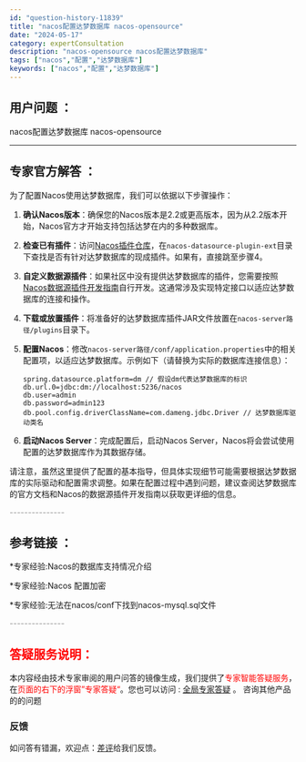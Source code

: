 ```yaml
---
id: "question-history-11839"
title: "nacos配置达梦数据库 nacos-opensource"
date: "2024-05-17"
category: expertConsultation
description: "nacos-opensource nacos配置达梦数据库"
tags: ["nacos","配置","达梦数据库"]
keywords: ["nacos","配置","达梦数据库"]
---
```


## 用户问题 ： 
 nacos配置达梦数据库 nacos-opensource 

---------------
## 专家官方解答 ：

为了配置Nacos使用达梦数据库，我们可以依据以下步骤操作：

1. **确认Nacos版本**：确保您的Nacos版本是2.2或更高版本，因为从2.2版本开始，Nacos官方才开始支持包括达梦在内的多种数据库。

2. **检查已有插件**：访问[Nacos插件仓库](https://github.com/nacos-group/nacos-plugin)，在`nacos-datasource-plugin-ext`目录下查找是否有针对达梦数据库的现成插件。如果有，直接跳至步骤4。

3. **自定义数据源插件**：如果社区中没有提供达梦数据库的插件，您需要按照[Nacos数据源插件开发指南](https://nacos.io/docs/latest/plugin/datasource-plugin/)自行开发。这通常涉及实现特定接口以适应达梦数据库的连接和操作。

4. **下载或放置插件**：将准备好的达梦数据库插件JAR文件放置在`nacos-server路径/plugins`目录下。

5. **配置Nacos**：修改`nacos-server路径/conf/application.properties`中的相关配置项，以适应达梦数据库。示例如下（请替换为实际的数据库连接信息）：
    ```
    spring.datasource.platform=dm // 假设dm代表达梦数据库的标识
    db.url.0=jdbc:dm://localhost:5236/nacos
    db.user=admin
    db.password=admin123
    db.pool.config.driverClassName=com.dameng.jdbc.Driver // 达梦数据库驱动类名
    ```

6. **启动Nacos Server**：完成配置后，启动Nacos Server，Nacos将会尝试使用配置的达梦数据库作为其数据存储。

请注意，虽然这里提供了配置的基本指导，但具体实现细节可能需要根据达梦数据库的实际驱动和配置需求调整。如果在配置过程中遇到问题，建议查阅达梦数据库的官方文档和Nacos的数据源插件开发指南以获取更详细的信息。


<font color="#949494">---------------</font> 


## 参考链接 ：

*专家经验:Nacos的数据库支持情况介绍 
 
 *专家经验:Nacos 配置加密 
 
 *专家经验:无法在nacos/conf下找到nacos-mysql.sql文件 


 <font color="#949494">---------------</font> 
 


## <font color="#FF0000">答疑服务说明：</font> 

本内容经由技术专家审阅的用户问答的镜像生成，我们提供了<font color="#FF0000">专家智能答疑服务</font>，在<font color="#FF0000">页面的右下的浮窗”专家答疑“</font>。您也可以访问 : [全局专家答疑](https://opensource.alibaba.com/chatBot) 。 咨询其他产品的的问题

### 反馈
如问答有错漏，欢迎点：[差评](https://ai.nacos.io/user/feedbackByEnhancerGradePOJOID?enhancerGradePOJOId=13818)给我们反馈。
